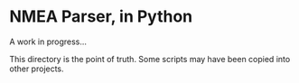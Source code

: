 # NMEA Parser, in Python
A work in progress...

This directory is the point of truth. Some scripts may have been copied into other projects.
